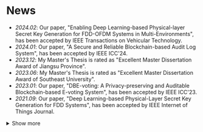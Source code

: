 # News
- *2024.02*: Our paper, "Enabling Deep Learning-based Physical-layer Secret Key Generation for FDD-OFDM Systems in Multi-Environments", has been accepted by IEEE Transactions on Vehicular Technology.
- *2024.01*: Our paper, "A Secure and Reliable Blockchain-based Audit Log System", has been accepted by IEEE ICC'24.
- *2023.12*: My Master's Thesis is rated as "Excellent Master Dissertation Award of Jiangsu Province".
- *2023.06*: My Master's Thesis is rated as "Excellent Master Dissertation Award of Southeast University".
- *2023.01*: Our paper, "DBE-voting: A Privacy-preserving and Auditable Blockchain-based E-voting System", has been accepted by IEEE ICC'23.
- *2021.09*: Our paper, "Deep Learning-based Physical-Layer Secret Key Generation for FDD Systems", has been accepted by IEEE Internet of Things Journal.
<details>
<summary>Show more</summary>
  
- *2021.07*: Our paper, "Secret Key Generation for FDD Systems Based on Complex-Valued Neural Network", has been accepted by IEEE VTC-2021FALL.

- *2021.01*: Our paper, "Secret Key Generation Scheme Based on Generative Adversarial Networks in FDD Systems", has been accepted by IEEE INFOCOM WKSHPS.
  
</details>

